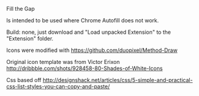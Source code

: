 Fill the Gap

Is intended to be used where Chrome Autofill does not work.

Build: none, just download and "Load unpacked Extension" to the "Extension\" folder.




Icons were modified with https://github.com/duopixel/Method-Draw

Original icon template was from Victor Erixon
http://dribbble.com/shots/928458-80-Shades-of-White-Icons

Css based off
http://designshack.net/articles/css/5-simple-and-practical-css-list-styles-you-can-copy-and-paste/
